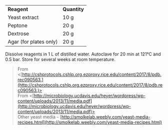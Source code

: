 |   |   |
|---|---|
|**Reagent**|**Quantity**|
|Yeast extract|10 g|
|Peptone|20 g|
|Dextrose|20 g|
|Agar (for plates only)|20 g|
 
Dissolve reagents in 1 L of distilled water. Autoclave for 20 min at 121°C and 0.5 bar. Store for several weeks at room temperature.
 > From <[http://cshprotocols.cshlp.org.ezproxy.rice.edu/content/2017/8/pdb.rec090563.](http://cshprotocols.cshlp.org.ezproxy.rice.edu/content/2017/8/pdb.rec090563.)>     
> From <[http://microbiology.ucdavis.edu/heyer/wordpress/wp-content/uploads/2013/11/media.pdf](http://microbiology.ucdavis.edu/heyer/wordpress/wp-content/uploads/2013/11/media.pdf)>   
Other yeast media - [http://smolkelab.weebly.com/yeast-media-recipes.html](http://smolkelab.weebly.com/yeast-media-recipes.html)